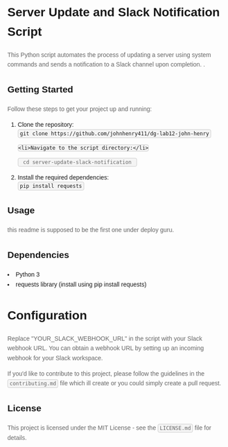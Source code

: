 <!DOCTYPE html>
<html lang="en">
<head>
  <meta charset="UTF-8">
  <meta name="viewport" content="width=device-width, initial-scale=1.0">
  <title>Your Project README</title>
  <style>
    body {
      font-family: 'Arial', sans-serif;
      line-height: 1.6;
      margin: 2em;
    }

    h1, h2 {
      color: #333;
    }

    p {
      color: #666;
    }

    code {
      background-color: #f4f4f4;
      padding: 2px 4px;
      border: 1px solid #ccc;
      border-radius: 4px;
    }
  </style>
</head>
<body>

  <h1>Server Update and Slack Notification Script</h1>

  <p>
   This Python script automates the process of updating a server using system commands and sends a notification to a Slack channel upon completion. .
  </p>

  <h2>Getting Started</h2>

  <p>
    Follow these steps to get your project up and running:
  </p>

  <ol>
    <li>Clone the repository:</li>
    <code>git clone https://github.com/johnhenry411/dg-lab12-john-henry</code>

    <li>Navigate to the script directory:</li>
<code> cd server-update-slack-notification 
</code>

<li>Install the required dependencies:</li>
<code>pip install requests
</code>
  </ol>

  <h2>Usage</h2>

  <p>
    this readme is supposed to be the first one under deploy guru.
  </p>

  <h2>Dependencies</h2>
<li>Python 3</li>
<li>requests library (install using pip install requests)</li>
<h1>Configuration</h1>
<p>Replace "YOUR_SLACK_WEBHOOK_URL" in the script with your Slack webhook URL. You can obtain a webhook URL by setting up an incoming webhook for your Slack workspace.</p>
  <p>
    If you'd like to contribute to this project, please follow the guidelines in the <code>contributing.md</code> file which ill create or you could simply create a pull request.
  </p>

  <h2>License</h2>

  <p>
    This project is licensed under the MIT License - see the <code>LICENSE.md</code> file for details.
  </p>

</body>
</html>
